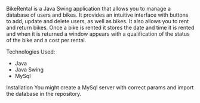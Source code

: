BikeRental is a Java Swing application that allows you to manage a database of users and bikes. 
It provides an intuitive interface with buttons to add, update and delete users, as well as bikes. It also allows you to rent and return bikes. 
Once a bike is rented it stores the date and time it is rented and when it is returned a window appears with a qualification of the status of the bike and a cost per rental.

Technologies Used: 
- Java
- Java Swing
- MySql 

Installation
You might create a MySql server with correct params and import the database in the repository.
